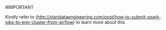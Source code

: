 #IMPORTANT

Kindly refer to (http://startdataengineering.com/post/how-to-submit-spark-jobs-to-emr-cluster-from-airflow) to learn more about this


